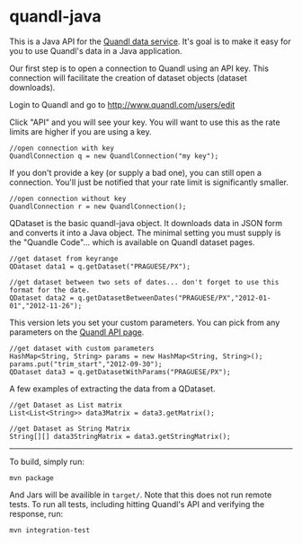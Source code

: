 quandl-java
===========
This is a Java API for the [Quandl data service](http://www.quandl.com/). It's goal is to make it easy for you to use Quandl's data in a Java application.

Our first step is to open a connection to Quandl using an API key. This connection will facilitate the creation of dataset objects (dataset downloads).

Login to Quandl and go to http://www.quandl.com/users/edit

Click "API" and you will see your key. You will want to use this as the rate limits are higher if you are using a key.

    //open connection with key
    QuandlConnection q = new QuandlConnection("my key");

If you don't provide a key (or supply a bad one), you can still open a connection. You'll just be notified that your rate limit is significantly smaller.

    //open connection without key
    QuandlConnection r = new QuandlConnection();

QDataset is the basic quandl-java object. It downloads data in JSON form and converts it into a Java object. The minimal setting you must supply is the "Quandle Code"... which is available on Quandl dataset pages.

    //get dataset from keyrange
    QDataset data1 = q.getDataset("PRAGUESE/PX");
    
    //get dataset between two sets of dates... don't forget to use this format for the date.
    QDataset data2 = q.getDatasetBetweenDates("PRAGUESE/PX","2012-01-01","2012-11-26");

This version lets you set your custom parameters. You can pick from any parameters on the [Quandl API page](http://www.quandl.com/api).

    //get dataset with custom parameters
    HashMap<String, String> params = new HashMap<String, String>();
    params.put("trim_start","2012-09-30");
    QDataset data3 = q.getDatasetWithParams("PRAGUESE/PX");

A few examples of extracting the data from a QDataset.

    //get Dataset as List matrix
    List<List<String>> data3Matrix = data3.getMatrix();

    //get Dataset as String Matrix
    String[][] data3StringMatrix = data3.getStringMatrix();
        
----

To build, simply run:

    mvn package

And Jars will be availible in `target/`.  Note that this does not run remote tests.  To run all tests, including hitting Quandl's API and verifying the response, run:

    mvn integration-test
